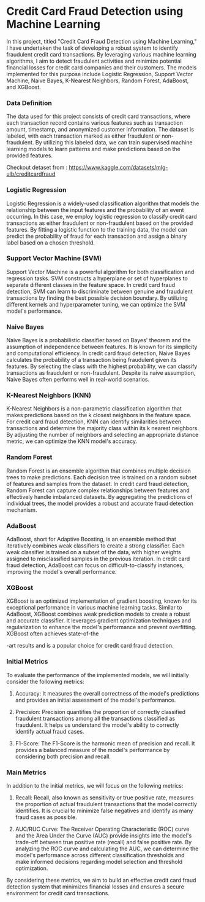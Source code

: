 # Credit Card Fraud Detection using Machine Learning

In this project, titled "Credit Card Fraud Detection using Machine Learning," I have undertaken the task of developing a robust system to identify fraudulent credit card transactions. By leveraging various machine learning algorithms, I aim to detect fraudulent activities and minimize potential financial losses for credit card companies and their customers. The models implemented for this purpose include Logistic Regression, Support Vector Machine, Naive Bayes, K-Nearest Neighbors, Random Forest, AdaBoost, and XGBoost.

### Data Definition

The data used for this project consists of credit card transactions, where each transaction record contains various features such as transaction amount, timestamp, and anonymized customer information. The dataset is labeled, with each transaction marked as either fraudulent or non-fraudulent. By utilizing this labeled data, we can train supervised machine learning models to learn patterns and make predictions based on the provided features.

Checkout detaset from : https://www.kaggle.com/datasets/mlg-ulb/creditcardfraud

### Logistic Regression

Logistic Regression is a widely-used classification algorithm that models the relationship between the input features and the probability of an event occurring. In this case, we employ logistic regression to classify credit card transactions as either fraudulent or non-fraudulent based on the provided features. By fitting a logistic function to the training data, the model can predict the probability of fraud for each transaction and assign a binary label based on a chosen threshold.

### Support Vector Machine (SVM)

Support Vector Machine is a powerful algorithm for both classification and regression tasks. SVM constructs a hyperplane or set of hyperplanes to separate different classes in the feature space. In credit card fraud detection, SVM can learn to discriminate between genuine and fraudulent transactions by finding the best possible decision boundary. By utilizing different kernels and hyperparameter tuning, we can optimize the SVM model's performance.

### Naive Bayes

Naive Bayes is a probabilistic classifier based on Bayes' theorem and the assumption of independence between features. It is known for its simplicity and computational efficiency. In credit card fraud detection, Naive Bayes calculates the probability of a transaction being fraudulent given its features. By selecting the class with the highest probability, we can classify transactions as fraudulent or non-fraudulent. Despite its naive assumption, Naive Bayes often performs well in real-world scenarios.

### K-Nearest Neighbors (KNN)

K-Nearest Neighbors is a non-parametric classification algorithm that makes predictions based on the k closest neighbors in the feature space. For credit card fraud detection, KNN can identify similarities between transactions and determine the majority class within its k nearest neighbors. By adjusting the number of neighbors and selecting an appropriate distance metric, we can optimize the KNN model's accuracy.

### Random Forest

Random Forest is an ensemble algorithm that combines multiple decision trees to make predictions. Each decision tree is trained on a random subset of features and samples from the dataset. In credit card fraud detection, Random Forest can capture complex relationships between features and effectively handle imbalanced datasets. By aggregating the predictions of individual trees, the model provides a robust and accurate fraud detection mechanism.

### AdaBoost

AdaBoost, short for Adaptive Boosting, is an ensemble method that iteratively combines weak classifiers to create a strong classifier. Each weak classifier is trained on a subset of the data, with higher weights assigned to misclassified samples in the previous iteration. In credit card fraud detection, AdaBoost can focus on difficult-to-classify instances, improving the model's overall performance.

### XGBoost

XGBoost is an optimized implementation of gradient boosting, known for its exceptional performance in various machine learning tasks. Similar to AdaBoost, XGBoost combines weak prediction models to create a robust and accurate classifier. It leverages gradient optimization techniques and regularization to enhance the model's performance and prevent overfitting. XGBoost often achieves state-of-the

-art results and is a popular choice for credit card fraud detection.

### Initial Metrics

To evaluate the performance of the implemented models, we will initially consider the following metrics:

1. Accuracy: It measures the overall correctness of the model's predictions and provides an initial assessment of the model's performance.

2. Precision: Precision quantifies the proportion of correctly classified fraudulent transactions among all the transactions classified as fraudulent. It helps us understand the model's ability to correctly identify actual fraud cases.

3. F1-Score: The F1-Score is the harmonic mean of precision and recall. It provides a balanced measure of the model's performance by considering both precision and recall.

### Main Metrics

In addition to the initial metrics, we will focus on the following metrics:

1. Recall: Recall, also known as sensitivity or true positive rate, measures the proportion of actual fraudulent transactions that the model correctly identifies. It is crucial to minimize false negatives and identify as many fraud cases as possible.

2. AUC/RUC Curve: The Receiver Operating Characteristic (ROC) curve and the Area Under the Curve (AUC) provide insights into the model's trade-off between true positive rate (recall) and false positive rate. By analyzing the ROC curve and calculating the AUC, we can determine the model's performance across different classification thresholds and make informed decisions regarding model selection and threshold optimization.

By considering these metrics, we aim to build an effective credit card fraud detection system that minimizes financial losses and ensures a secure environment for credit card transactions.
